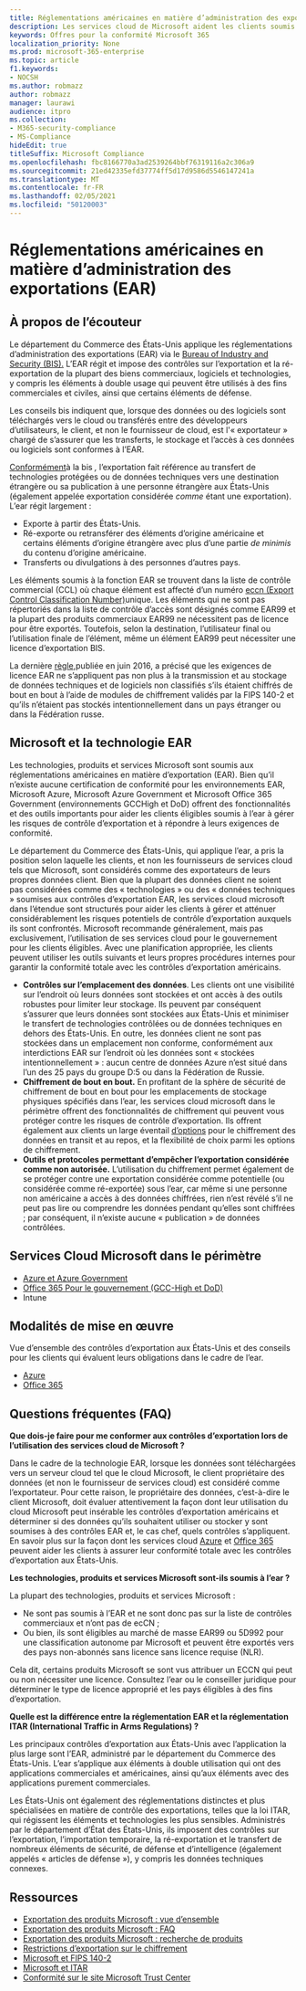 ```yaml
---
title: Réglementations américaines en matière d’administration des exportations (EAR)
description: Les services cloud de Microsoft aident les clients soumis aux réglementations américaines en matière d’administration des exportations (EAR) à respecter leurs exigences de conformité et à gérer les risques de contrôle d’exportation.
keywords: Offres pour la conformité Microsoft 365
localization_priority: None
ms.prod: microsoft-365-enterprise
ms.topic: article
f1.keywords:
- NOCSH
ms.author: robmazz
author: robmazz
manager: laurawi
audience: itpro
ms.collection:
- M365-security-compliance
- MS-Compliance
hideEdit: true
titleSuffix: Microsoft Compliance
ms.openlocfilehash: fbc8166770a3ad2539264bbf76319116a2c306a9
ms.sourcegitcommit: 21ed42335efd37774ff5d17d9586d5546147241a
ms.translationtype: MT
ms.contentlocale: fr-FR
ms.lasthandoff: 02/05/2021
ms.locfileid: "50120003"
---
```

# <a name="us-export-administration-regulations-ear"></a>Réglementations américaines en matière d’administration des exportations (EAR)

## <a name="about-the-ear"></a>À propos de l’écouteur

Le département du Commerce des États-Unis applique les réglementations d’administration des exportations (EAR) via le [Bureau of Industry and Security (BIS).](https://www.bis.doc.gov/) L’EAR régit et impose des contrôles sur l’exportation et la ré-exportation de la plupart des biens commerciaux, logiciels et technologies, y compris les éléments à double usage qui peuvent être utilisés à des fins commerciales et civiles, ainsi que certains éléments de défense.

Les conseils bis indiquent que, lorsque des données ou des logiciels sont téléchargés vers le cloud ou transférés entre des développeurs d’utilisateurs, le client, et non le fournisseur de cloud, est l'« exportateur » chargé de s’assurer que les transferts, le stockage et l’accès à ces données ou logiciels sont conformes à l’EAR.

[Conformément](https://www.bis.doc.gov/index.php/documents/regulation-docs/412-part-734-scope-of-the-export-administration-regulations/file)à la bis *,* l’exportation fait référence au transfert de technologies protégées ou de données techniques vers une destination étrangère ou sa publication à une personne étrangère aux États-Unis (également appelée exportation considérée *comme* étant une exportation). L’ear régit largement :

- Exporte à partir des États-Unis.
- Ré-exporte ou retransférer des éléments d’origine américaine et certains éléments d’origine étrangère avec plus d’une partie *de minimis* du contenu d’origine américaine.
- Transferts ou divulgations à des personnes d’autres pays.

Les éléments soumis à la fonction EAR se trouvent dans la liste de contrôle commercial (CCL) où chaque élément est affecté d’un numéro [eccn (Export Control Classification Number)](https://www.bis.doc.gov/index.php/licensing/commerce-control-list-classification/export-control-classification-number-eccn)unique. Les éléments qui ne sont pas répertoriés dans la liste de contrôle d’accès sont désignés comme EAR99 et la plupart des produits commerciaux EAR99 ne nécessitent pas de licence pour être exportés. Toutefois, selon la destination, l’utilisateur final ou l’utilisation finale de l’élément, même un élément EAR99 peut nécessiter une licence d’exportation BIS.

La dernière [règle,](https://www.federalregister.gov/documents/2016/06/03/2016-12734/revisions-to-definitions-in-the-export-administration-regulations)publiée en juin 2016, a précisé que les exigences de licence EAR ne s’appliquent pas non plus à la transmission et au stockage de données techniques et de logiciels non classifiés s’ils étaient chiffrés de bout en bout à l’aide de modules de chiffrement validés par la FIPS 140-2 et qu’ils n’étaient pas stockés intentionnellement dans un pays étranger ou dans la Fédération russe.

## <a name="microsoft-and-the-ear"></a>Microsoft et la technologie EAR

Les technologies, produits et services Microsoft sont soumis aux réglementations américaines en matière d’exportation (EAR). Bien qu’il n’existe aucune certification de conformité pour les environnements EAR, Microsoft Azure, Microsoft Azure Government et Microsoft Office 365 Government (environnements GCCHigh et DoD) offrent des fonctionnalités et des outils importants pour aider les clients éligibles soumis à l’ear à gérer les risques de contrôle d’exportation et à répondre à leurs exigences de conformité.

Le département du Commerce des États-Unis, qui applique l’ear, a pris la position selon laquelle les clients, et non les fournisseurs de services cloud tels que Microsoft, sont considérés comme des exportateurs de leurs propres données client. Bien que la plupart des données client ne soient pas considérées comme des « technologies » ou des « données techniques » soumises aux contrôles d’exportation EAR, les services cloud microsoft dans l’étendue sont structurés pour aider les clients à gérer et atténuer considérablement les risques potentiels de contrôle d’exportation auxquels ils sont confrontés. Microsoft recommande généralement, mais pas exclusivement, l’utilisation de ses services cloud pour le gouvernement pour les clients éligibles. Avec une planification appropriée, les clients peuvent utiliser les outils suivants et leurs propres procédures internes pour garantir la conformité totale avec les contrôles d’exportation américains.

- **Contrôles sur l’emplacement des données**. Les clients ont une visibilité sur l’endroit où leurs données sont stockées et ont accès à des outils robustes pour limiter leur stockage. Ils peuvent par conséquent s’assurer que leurs données sont stockées aux États-Unis et minimiser le transfert de technologies contrôlées ou de données techniques en dehors des États-Unis. En outre, les données client ne sont pas stockées dans un emplacement non conforme, conformément aux interdictions EAR sur l’endroit où les données sont « stockées intentionnellement » : aucun centre de données Azure n’est situé dans l’un des 25 pays du groupe D:5 ou dans la Fédération de Russie.
- **Chiffrement de bout en bout.** En profitant de la sphère de sécurité de chiffrement de bout en bout pour les emplacements de stockage physiques spécifiés dans l’ear, les services cloud microsoft dans le périmètre offrent des fonctionnalités de chiffrement qui peuvent vous protéger contre les risques de contrôle d’exportation. Ils offrent également aux clients un large éventail [d’options](https://aka.ms/Azure-Encryption-Overview) pour le chiffrement des données en transit et au repos, et la flexibilité de choix parmi les options de chiffrement.
- **Outils et protocoles permettant d’empêcher l’exportation considérée comme non autorisée.** L’utilisation du chiffrement permet également de se protéger contre une exportation considérée comme potentielle (ou considérée comme ré-exportée) sous l’ear, car même si une personne non américaine a accès à des données chiffrées, rien n’est révélé s’il ne peut pas lire ou comprendre les données pendant qu’elles sont chiffrées ; par conséquent, il n’existe aucune « publication » de données contrôlées.

## <a name="microsoft-in-scope-cloud-services"></a>Services Cloud Microsoft dans le périmètre

- [Azure et Azure Government](https://aka.ms/AzureCompliance)
- [Office 365 Pour le gouvernement (GCC-High et DoD)](https://aka.ms/Office-365-Export-Controls)
- Intune

## <a name="how-to-implement"></a>Modalités de mise en œuvre

Vue d’ensemble des contrôles d’exportation aux États-Unis et des conseils pour les clients qui évaluent leurs obligations dans le cadre de l’ear.

- [Azure](https://aka.ms/Azure-Export-Controls)
- [Office 365](https://aka.ms/Office-365-Export-Controls)

## <a name="frequently-asked-questions"></a>Questions fréquentes (FAQ)

**Que dois-je faire pour me conformer aux contrôles d’exportation lors de l’utilisation des services cloud de Microsoft ?**

Dans le cadre de la technologie EAR, lorsque les données sont téléchargées vers un serveur cloud tel que le cloud Microsoft, le client propriétaire des données (et non le fournisseur de services cloud) est considéré comme l’exportateur. Pour cette raison, le propriétaire des données, c’est-à-dire le client Microsoft, doit évaluer attentivement la façon dont leur utilisation du cloud Microsoft peut insérable les contrôles d’exportation américains et déterminer si des données qu’ils souhaitent utiliser ou stocker y sont soumises à des contrôles EAR et, le cas chef, quels contrôles s’appliquent. En savoir plus sur la façon dont les services cloud [Azure](https://servicetrust.microsoft.com/ViewPage/TrustDocuments?command=Download&downloadType=Document&downloadId=c24c11f2-2cd4-444a-9160-19762855ad3a&docTab=6d000410-c9e9-11e7-9a91-892aae8839ad_FAQ_and_White_Papers) et [Office 365](https://query.prod.cms.rt.microsoft.com/cms/api/am/binary/RE1s5kI) peuvent aider les clients à assurer leur conformité totale avec les contrôles d’exportation aux États-Unis.

**Les technologies, produits et services Microsoft sont-ils soumis à l’ear ?**

La plupart des technologies, produits et services Microsoft :

- Ne sont pas soumis à l’EAR et ne sont donc pas sur la liste de contrôles commerciaux et n’ont pas de ecCN ;
- Ou bien, ils sont éligibles au marché de masse EAR99 ou 5D992 pour une classification autonome par Microsoft et peuvent être exportés vers des pays non-abonnés sans licence sans licence requise (NLR).

Cela dit, certains produits Microsoft se sont vus attribuer un ECCN qui peut ou non nécessiter une licence. Consultez l’ear ou le conseiller juridique pour déterminer le type de licence approprié et les pays éligibles à des fins d’exportation.

**Quelle est la différence entre la réglementation EAR et la réglementation ITAR (International Traffic in Arms Regulations) ?**

Les principaux contrôles d’exportation aux États-Unis avec l’application la plus large sont l’EAR, administré par le département du Commerce des États-Unis. L’ear s’applique aux éléments à double utilisation qui ont des applications commerciales et américaines, ainsi qu’aux éléments avec des applications purement commerciales.

Les États-Unis ont également des réglementations distinctes et plus spécialisées en matière de contrôle des exportations, telles que la loi ITAR, qui régissent les éléments et technologies les plus sensibles. Administrés par le département d’État des États-Unis, ils imposent des contrôles sur l’exportation, l’importation temporaire, la ré-exportation et le transfert de nombreux éléments de sécurité, de défense et d’intelligence (également appelés « articles de défense »), y compris les données techniques connexes.

## <a name="resources"></a>Ressources

- [Exportation des produits Microsoft : vue d’ensemble](https://www.microsoft.com/exporting/overview.aspx)
- [Exportation des produits Microsoft : FAQ](https://www.microsoft.com/exporting/faq.aspx)
- [Exportation des produits Microsoft : recherche de produits](https://www.microsoft.com/exporting/exporting-information.aspx)
- [Restrictions d’exportation sur le chiffrement](/windows/uwp/security/export-restrictions-on-cryptography)
- [Microsoft et FIPS 140-2](offering-fips-140-2.md)
- [Microsoft et ITAR](offering-itar.md)
- [Conformité sur le site Microsoft Trust Center](https://www.microsoft.com/trust-center/compliance/compliance-overview)
